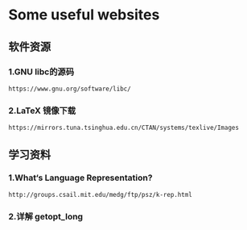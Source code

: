 # Some useful websites
## 软件资源

### 1.GNU libc的源码
    https://www.gnu.org/software/libc/
### 2.LaTeX 镜像下载
    https://mirrors.tuna.tsinghua.edu.cn/CTAN/systems/texlive/Images

## 学习资料

### 1.What‘s Language Representation?
    http://groups.csail.mit.edu/medg/ftp/psz/k-rep.html
### 2.详解 getopt_long